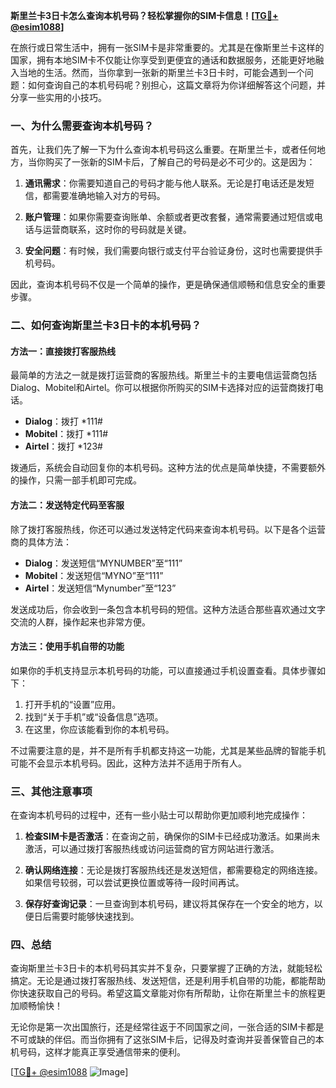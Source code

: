 **斯里兰卡3日卡怎么查询本机号码？轻松掌握你的SIM卡信息！[[TG💪+ @esim1088](https://t.me/s/esim1088)]**

在旅行或日常生活中，拥有一张SIM卡是非常重要的。尤其是在像斯里兰卡这样的国家，拥有本地SIM卡不仅能让你享受到更便宜的通话和数据服务，还能更好地融入当地的生活。然而，当你拿到一张新的斯里兰卡3日卡时，可能会遇到一个问题：如何查询自己的本机号码呢？别担心，这篇文章将为你详细解答这个问题，并分享一些实用的小技巧。

### 一、为什么需要查询本机号码？

首先，让我们先了解一下为什么查询本机号码这么重要。在斯里兰卡，或者任何地方，当你购买了一张新的SIM卡后，了解自己的号码是必不可少的。这是因为：

1. **通讯需求**：你需要知道自己的号码才能与他人联系。无论是打电话还是发短信，都需要准确地输入对方的号码。
   
2. **账户管理**：如果你需要查询账单、余额或者更改套餐，通常需要通过短信或电话与运营商联系，这时你的号码就是关键。

3. **安全问题**：有时候，我们需要向银行或支付平台验证身份，这时也需要提供手机号码。

因此，查询本机号码不仅是一个简单的操作，更是确保通信顺畅和信息安全的重要步骤。

### 二、如何查询斯里兰卡3日卡的本机号码？

#### 方法一：直接拨打客服热线

最简单的方法之一就是拨打运营商的客服热线。斯里兰卡的主要电信运营商包括Dialog、Mobitel和Airtel。你可以根据你所购买的SIM卡选择对应的运营商拨打电话。

- **Dialog**：拨打 *111#
- **Mobitel**：拨打 *111#
- **Airtel**：拨打 *123#

拨通后，系统会自动回复你的本机号码。这种方法的优点是简单快捷，不需要额外的操作，只需一部手机即可完成。

#### 方法二：发送特定代码至客服

除了拨打客服热线，你还可以通过发送特定代码来查询本机号码。以下是各个运营商的具体方法：

- **Dialog**：发送短信“MYNUMBER”至“111”
- **Mobitel**：发送短信“MYNO”至“111”
- **Airtel**：发送短信“Mynumber”至“123”

发送成功后，你会收到一条包含本机号码的短信。这种方法适合那些喜欢通过文字交流的人群，操作起来也非常方便。

#### 方法三：使用手机自带的功能

如果你的手机支持显示本机号码的功能，可以直接通过手机设置查看。具体步骤如下：

1. 打开手机的“设置”应用。
2. 找到“关于手机”或“设备信息”选项。
3. 在这里，你应该能看到你的本机号码。

不过需要注意的是，并不是所有手机都支持这一功能，尤其是某些品牌的智能手机可能不会显示本机号码。因此，这种方法并不适用于所有人。

### 三、其他注意事项

在查询本机号码的过程中，还有一些小贴士可以帮助你更加顺利地完成操作：

1. **检查SIM卡是否激活**：在查询之前，确保你的SIM卡已经成功激活。如果尚未激活，可以通过拨打客服热线或访问运营商的官方网站进行激活。

2. **确认网络连接**：无论是拨打客服热线还是发送短信，都需要稳定的网络连接。如果信号较弱，可以尝试更换位置或等待一段时间再试。

3. **保存好查询记录**：一旦查询到本机号码，建议将其保存在一个安全的地方，以便日后需要时能够快速找到。

### 四、总结

查询斯里兰卡3日卡的本机号码其实并不复杂，只要掌握了正确的方法，就能轻松搞定。无论是通过拨打客服热线、发送短信，还是利用手机自带的功能，都能帮助你快速获取自己的号码。希望这篇文章能对你有所帮助，让你在斯里兰卡的旅程更加顺畅愉快！

无论你是第一次出国旅行，还是经常往返于不同国家之间，一张合适的SIM卡都是不可或缺的伴侣。而当你拥有了这张SIM卡后，记得及时查询并妥善保管自己的本机号码，这样才能真正享受通信带来的便利。

[[TG💪+ @esim1088](https://t.me/s/esim1088) ![Image](https://i.postimg.cc/4NQfJmqS/Snipaste-2025-05-13-00-14-12.png)]